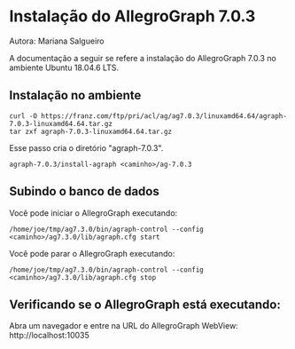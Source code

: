 # Instalação do AllegroGraph 7.0.3

Autora: Mariana Salgueiro

A documentação a seguir se refere a instalação do AllegroGraph 7.0.3 no ambiente Ubuntu 18.04.6 LTS.

## Instalação no ambiente

```
curl -O https://franz.com/ftp/pri/acl/ag/ag7.0.3/linuxamd64.64/agraph-7.0.3-linuxamd64.64.tar.gz
tar zxf agraph-7.0.3-linuxamd64.64.tar.gz 
```

Esse passo cria o diretório "agraph-7.0.3".

```
agraph-7.0.3/install-agraph <caminho>/ag-7.0.3
```

## Subindo o banco de dados
Você pode iniciar o AllegroGraph executando:
```
/home/joe/tmp/ag7.3.0/bin/agraph-control --config <caminho>/ag7.3.0/lib/agraph.cfg start  
```

Você pode parar o AllegroGraph executando:  
```
/home/joe/tmp/ag7.3.0/bin/agraph-control --config <caminho>/ag7.3.0/lib/agraph.cfg stop
```

## Verificando se o AllegroGraph está executando:
Abra um navegador e entre na URL do AllegroGraph WebView:
http://localhost:10035